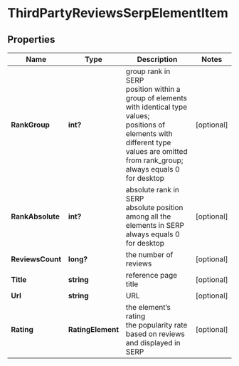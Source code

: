 # ThirdPartyReviewsSerpElementItem


## Properties

| Name | Type | Description | Notes |
|------------ | ------------- | ------------- | -------------|
**RankGroup** | **int?** | group rank in SERP<br>position within a group of elements with identical type values;<br>positions of elements with different type values are omitted from rank_group;<br>always equals 0 for desktop |[optional]|
**RankAbsolute** | **int?** | absolute rank in SERP<br>absolute position among all the elements in SERP<br>always equals 0 for desktop |[optional]|
**ReviewsCount** | **long?** | the number of reviews |[optional]|
**Title** | **string** | reference page title |[optional]|
**Url** | **string** | URL |[optional]|
**Rating** | **RatingElement** | the element’s rating<br>the popularity rate based on reviews and displayed in SERP |[optional]|